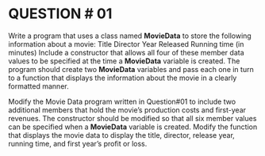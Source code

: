 # QUESTION # 01

Write a program that uses a class named **MovieData** to store the following information about a movie:
Title
Director
Year Released
Running time (in minutes)
Include a constructor that allows all four of these member data values to be specified at the time a **MovieData** variable
is created. The program should create two **MovieData** variables and pass each one in turn to a function that displays
the information about the movie in a clearly formatted manner.

Modify the Movie Data program written in Question#01 to include two additional members that hold the movie’s
production costs and first-year revenues. The constructor should be modified so that all six member values can be
specified when a **MovieData** variable is created. Modify the function that displays the movie data to display the title,
director, release year, running time, and first year’s profit or loss.
